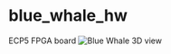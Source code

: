 # blue_whale_hw
 ECP5 FPGA board
![Blue Whale 3D view](https://github.com/gildobjanschi/blue_whale_hw/blob/main/ECP5.png)
